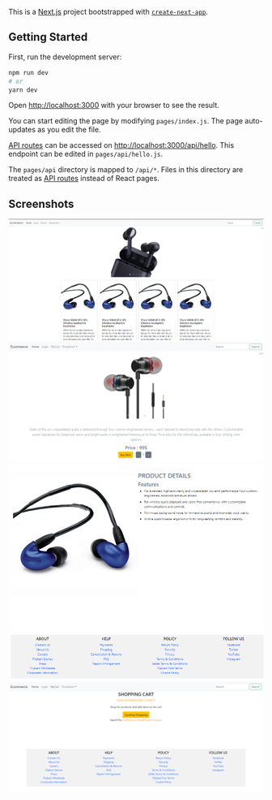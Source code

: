 This is a [Next.js](https://nextjs.org/) project bootstrapped with [`create-next-app`](https://github.com/vercel/next.js/tree/canary/packages/create-next-app).

## Getting Started

First, run the development server:

```bash
npm run dev
# or
yarn dev
```

Open [http://localhost:3000](http://localhost:3000) with your browser to see the result.

You can start editing the page by modifying `pages/index.js`. The page auto-updates as you edit the file.

[API routes](https://nextjs.org/docs/api-routes/introduction) can be accessed on [http://localhost:3000/api/hello](http://localhost:3000/api/hello). This endpoint can be edited in `pages/api/hello.js`.

The `pages/api` directory is mapped to `/api/*`. Files in this directory are treated as [API routes](https://nextjs.org/docs/api-routes/introduction) instead of React pages.


## Screenshots

<img src="https://github.com/swapnilshah10/Ecommerce/blob/master/img/s1.png"  >
<img src="https://github.com/swapnilshah10/Ecommerce/blob/master/img/s2.png"  >
<img src="https://github.com/swapnilshah10/Ecommerce/blob/master/img/s3.png"  >
<img src="https://github.com/swapnilshah10/Ecommerce/blob/master/img/s4.png"  >

